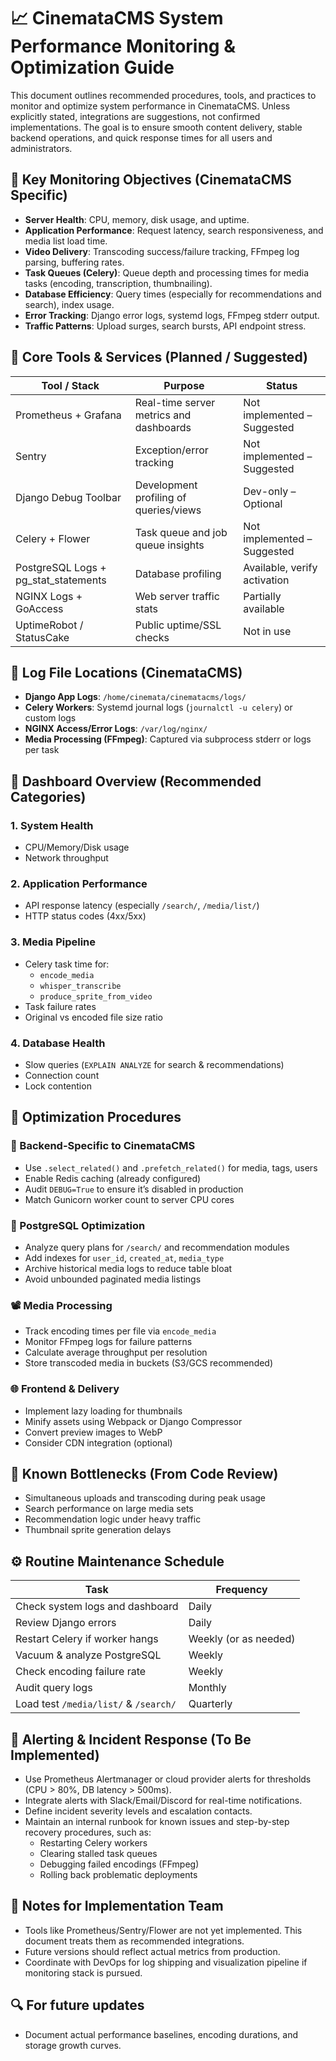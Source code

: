 # 📈 CinemataCMS System Performance Monitoring & Optimization Guide

This document outlines recommended procedures, tools, and practices to monitor and optimize system performance in CinemataCMS. Unless explicitly stated, integrations are suggestions, not confirmed implementations. The goal is to ensure smooth content delivery, stable backend operations, and quick response times for all users and administrators.

## 🧠 Key Monitoring Objectives (CinemataCMS Specific)
- **Server Health**: CPU, memory, disk usage, and uptime.
- **Application Performance**: Request latency, search responsiveness, and media list load time.
- **Video Delivery**: Transcoding success/failure tracking, FFmpeg log parsing, buffering rates.
- **Task Queues (Celery)**: Queue depth and processing times for media tasks (encoding, transcription, thumbnailing).
- **Database Efficiency**: Query times (especially for recommendations and search), index usage.
- **Error Tracking**: Django error logs, systemd logs, FFmpeg stderr output.
- **Traffic Patterns**: Upload surges, search bursts, API endpoint stress.

## 🔧 Core Tools & Services (Planned / Suggested)

| Tool / Stack              | Purpose                                  | Status                    |
|--------------------------|------------------------------------------|---------------------------|
| Prometheus + Grafana     | Real-time server metrics and dashboards  | Not implemented – Suggested |
| Sentry                   | Exception/error tracking                 | Not implemented – Suggested |
| Django Debug Toolbar     | Development profiling of queries/views   | Dev-only – Optional       |
| Celery + Flower          | Task queue and job queue insights        | Not implemented – Suggested |
| PostgreSQL Logs + pg_stat_statements | Database profiling             | Available, verify activation |
| NGINX Logs + GoAccess    | Web server traffic stats                 | Partially available       |
| UptimeRobot / StatusCake | Public uptime/SSL checks                 | Not in use                |

## 📂 Log File Locations (CinemataCMS)
- **Django App Logs**: `/home/cinemata/cinematacms/logs/`
- **Celery Workers**: Systemd journal logs (`journalctl -u celery`) or custom logs
- **NGINX Access/Error Logs**: `/var/log/nginx/`
- **Media Processing (FFmpeg)**: Captured via subprocess stderr or logs per task

## 🚦 Dashboard Overview (Recommended Categories)
### 1. System Health
- CPU/Memory/Disk usage
- Network throughput

### 2. Application Performance
- API response latency (especially `/search/`, `/media/list/`)
- HTTP status codes (4xx/5xx)

### 3. Media Pipeline
- Celery task time for:
  - `encode_media`
  - `whisper_transcribe`
  - `produce_sprite_from_video`
- Task failure rates
- Original vs encoded file size ratio

### 4. Database Health
- Slow queries (`EXPLAIN ANALYZE` for search & recommendations)
- Connection count
- Lock contention

## 🔁 Optimization Procedures

### 🧩 Backend-Specific to CinemataCMS
- Use `.select_related()` and `.prefetch_related()` for media, tags, users
- Enable Redis caching (already configured)
- Audit `DEBUG=True` to ensure it’s disabled in production
- Match Gunicorn worker count to server CPU cores

### 📃 PostgreSQL Optimization
- Analyze query plans for `/search/` and recommendation modules
- Add indexes for `user_id`, `created_at`, `media_type`
- Archive historical media logs to reduce table bloat
- Avoid unbounded paginated media listings

### 📽️ Media Processing
- Track encoding times per file via `encode_media`
- Monitor FFmpeg logs for failure patterns
- Calculate average throughput per resolution
- Store transcoded media in buckets (S3/GCS recommended)

### 🌐 Frontend & Delivery
- Implement lazy loading for thumbnails
- Minify assets using Webpack or Django Compressor
- Convert preview images to WebP
- Consider CDN integration (optional)

## 🥪 Known Bottlenecks (From Code Review)
- Simultaneous uploads and transcoding during peak usage
- Search performance on large media sets
- Recommendation logic under heavy traffic
- Thumbnail sprite generation delays

## ⚙️ Routine Maintenance Schedule

| Task                             | Frequency         |
|----------------------------------|-------------------|
| Check system logs and dashboard  | Daily             |
| Review Django errors             | Daily             |
| Restart Celery if worker hangs   | Weekly (or as needed) |
| Vacuum & analyze PostgreSQL      | Weekly            |
| Check encoding failure rate      | Weekly            |
| Audit query logs                 | Monthly           |
| Load test `/media/list/` & `/search/` | Quarterly     |

## 🔐 Alerting & Incident Response (To Be Implemented)
- Use Prometheus Alertmanager or cloud provider alerts for thresholds (CPU > 80%, DB latency > 500ms).
- Integrate alerts with Slack/Email/Discord for real-time notifications.
- Define incident severity levels and escalation contacts.
- Maintain an internal runbook for known issues and step-by-step recovery procedures, such as:
  - Restarting Celery workers
  - Clearing stalled task queues
  - Debugging failed encodings (FFmpeg)
  - Rolling back problematic deployments

## 📌 Notes for Implementation Team
- Tools like Prometheus/Sentry/Flower are not yet implemented. This document treats them as recommended integrations.
- Future versions should reflect actual metrics from production.
- Coordinate with DevOps for log shipping and visualization pipeline if monitoring stack is pursued.

## 🔍 For future updates
- Document actual performance baselines, encoding durations, and storage growth curves.
